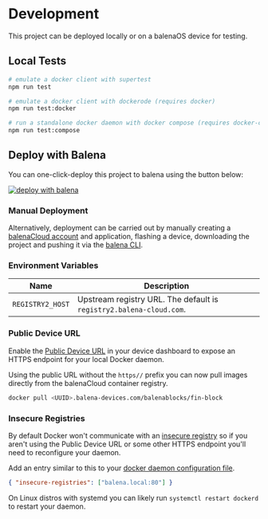 # Development

This project can be deployed locally or on a balenaOS device for testing.

## Local Tests

```bash
# emulate a docker client with supertest
npm run test

# emulate a docker client with dockerode (requires docker)
npm run test:docker

# run a standalone docker daemon with docker compose (requires docker-compose)
npm run test:compose
```

## Deploy with Balena

You can one-click-deploy this project to balena using the button below:

[![deploy with balena](https://balena.io/deploy.svg)](https://dashboard.balena-cloud.com/deploy?repoUrl=https://github.com/balena-io/open-balena-registry-proxy)

### Manual Deployment

Alternatively, deployment can be carried out by manually creating a [balenaCloud account](https://dashboard.balena-cloud.com) and application,
flashing a device, downloading the project and pushing it via the [balena CLI](https://github.com/balena-io/balena-cli).

### Environment Variables

| Name             | Description                                                         |
| ---------------- | ------------------------------------------------------------------- |
| `REGISTRY2_HOST` | Upstream registry URL. The default is `registry2.balena-cloud.com`. |

### Public Device URL

Enable the [Public Device URL](https://www.balena.io/docs/learn/manage/actions/#enable-public-device-url)
in your device dashboard to expose an HTTPS endpoint for your local Docker daemon.

Using the public URL without the `https//` prefix you can now pull images directly from the balenaCloud container registry.

```bash
docker pull <UUID>.balena-devices.com/balenablocks/fin-block
```

### Insecure Registries

By default Docker won't communicate with an [insecure registry](https://docs.docker.com/engine/reference/commandline/dockerd/#insecure-registries)
so if you aren't using the Public Device URL or some other HTTPS endpoint you'll need to reconfigure your daemon.

Add an entry similar to this to your [docker daemon configuration file](https://docs.docker.com/engine/reference/commandline/dockerd/#daemon-configuration-file).

```json
{ "insecure-registries": ["balena.local:80"] }
```

On Linux distros with systemd you can likely run `systemctl restart dockerd` to restart your daemon.
